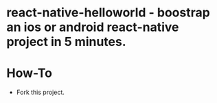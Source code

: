 # react-native-helloworld - boostrap an ios or android react-native project in 5 minutes.

# How-To

* Fork this project.

